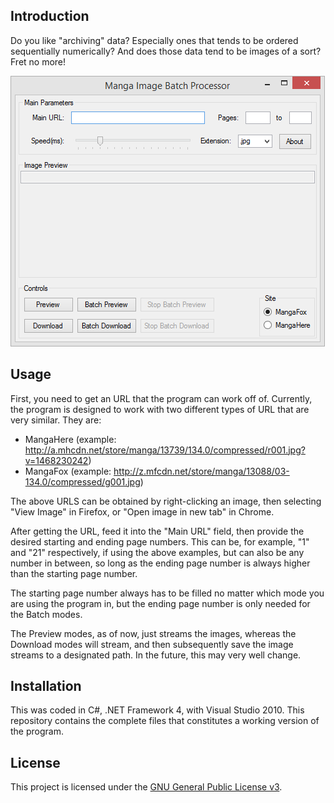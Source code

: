 ## Introduction

Do you like "archiving" data? Especially ones that tends to be ordered sequentially numerically? And does those data tend to be images of a sort? Fret no more!

![The program upon starting](\Screenshots\main.png)

## Usage

First, you need to get an URL that the program can work off of. Currently, the program is designed to work with two different types of URL that are very similar. They are:

- MangaHere (example: http://a.mhcdn.net/store/manga/13739/134.0/compressed/r001.jpg?v=1468230242)
- MangaFox (example: http://z.mfcdn.net/store/manga/13088/03-134.0/compressed/g001.jpg)

The above URLS can be obtained by right-clicking an image, then selecting "View Image" in Firefox, or "Open image in new tab" in Chrome.

After getting the URL, feed it into the "Main URL" field, then provide the desired starting and ending page numbers. This can be, for example, "1" and "21" respectively, if using the above examples, but can also be any number in between, so long as the ending page number is always higher than the starting page number.

 The starting page number always has to be filled no matter which mode you are using the program in, but the ending page number is only needed for the Batch modes.

 The Preview modes, as of now, just streams the images, whereas the Download modes will stream, and then subsequently save the image streams to a designated path. In the future, this may very well change.
 
## Installation

This was coded in C#, .NET Framework 4, with Visual Studio 2010. This repository contains the complete files that constitutes a working version of the program.

## License

This project is licensed under the [GNU General Public License v3](LICENSE.md).